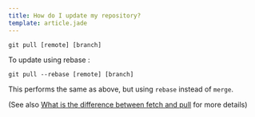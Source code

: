 ```yaml
---
title: How do I update my repository?
template: article.jade
---
```


```
git pull [remote] [branch]
```

To update using rebase : 

```
git pull --rebase [remote] [branch]
```

This performs the same as above, but using `rebase` instead of `merge`.

(See also [What is the difference between fetch and pull](http://gitfaq.org/articles/what-is-the-difference-between-fetch-and-pull.html) for more details)

